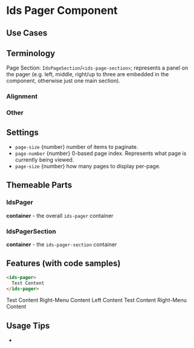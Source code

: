 # Ids Pager Component

## Use Cases

## Terminology
Page Section: `IdsPageSection`/`<ids-page-section>`; represents a panel on the pager (e.g. left, middle, right/up to three are embedded in the component, otherwise just one main section).

### Alignment

### Other

## Settings

- `page-size` {number} number of items to paginate.
- `page-number` {number} 0-based page index. Represents what page is currently being viewed.
- `page-size` {number} how many pages to display per-page.

## Themeable Parts

### IdsPager
**container** - the overall `ids-pager` container

### IdsPagerSection
**container** - the `ids-pager-section` container

## Features (with code samples)

```html
<ids-pager>
  Test Content
</ids-pager>
```

<ids-pager>
  <ids-pager-section>Test Content</ids-pager-section>
  <ids-pager-section>Right-Menu Content</ids-pager-section>
</ids-pager>

<ids-pager>
  <ids-pager-section>Left Content</ids-pager-section>
  <ids-pager-section>Test Content</ids-pager-section>
  <ids-pager-section>Right-Menu Content</ids-pager-section>
</ids-pager>

## Usage Tips
-